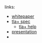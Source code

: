 links:
- [whitepaper](https://raft.github.io/raft.pdf)
- [tla+ spec](https://github.com/ongardie/raft.tla/blob/master/raft.tla#L311)
    - [tla+ help](https://learntla.com/introduction/)
- [presentation](https://raft.github.io/slides/raftuserstudy2013.pdf)
- 